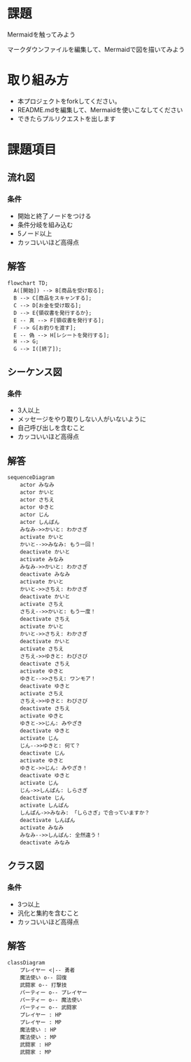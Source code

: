 # 課題
Mermaidを触ってみよう

マークダウンファイルを編集して、Mermaidで図を描いてみよう

# 取り組み方
* 本プロジェクトをforkしてください。
* README.mdを編集して、Mermaidを使いこなしてください
* できたらプルリクエストを出します

# 課題項目
## 流れ図
### 条件
- 開始と終了ノードをつける
- 条件分岐を組み込む
- 5ノード以上
- カッコいいほど高得点

## 解答
```mermaid
flowchart TD;
  A([開始]) --> B[商品を受け取る];
  B --> C[商品をスキャンする];
  C --> D[お金を受け取る];
  D --> E{領収書を発行するか};
  E -- 真 --> F[領収書を発行する];
  F --> G[お釣りを渡す];
  E -- 偽 --> H[レシートを発行する];
  H --> G;
  G --> I([終了]);  
```

## シーケンス図
### 条件
- 3人以上
- メッセージをやり取りしない人がいないように
- 自己呼び出しを含むこと
- カッコいいほど高得点

## 解答
```mermaid
sequenceDiagram
    actor みなみ
    actor かいと
    actor さちえ
    actor ゆきと
    actor じん
    actor しんぱん
    みなみ->>かいと: わかさぎ
    activate かいと
    かいと-->>みなみ: もう一回！
    deactivate かいと
    activate みなみ
    みなみ->>かいと: わかさぎ
    deactivate みなみ
    activate かいと
    かいと->>さちえ: わかさぎ
    deactivate かいと
    activate さちえ
    さちえ-->>かいと: もう一度！
    deactivate さちえ
    activate かいと
    かいと->>さちえ: わかさぎ
    deactivate かいと
    activate さちえ
    さちえ->>ゆきと: わびさび
    deactivate さちえ
    activate ゆきと
    ゆきと-->>さちえ: ワンモア！
    deactivate ゆきと
    activate さちえ
    さちえ->>ゆきと: わびさび
    deactivate さちえ
    activate ゆきと
    ゆきと->>じん: みやざき
    deactivate ゆきと
    activate じん
    じん-->>ゆきと: 何て？
    deactivate じん
    activate ゆきと
    ゆきと->>じん: みやざき！
    deactivate ゆきと
    activate じん
    じん->>しんぱん: しらさぎ
    deactivate じん
    activate しんぱん
    しんぱん->>みなみ: 「しらさぎ」で合っていますか？
    deactivate しんぱん
    activate みなみ
    みなみ-->>しんぱん: 全然違う！ 
    deactivate みなみ
```

## クラス図

### 条件
- 3つ以上
- 汎化と集約を含むこと
- カッコいいほど高得点

## 解答
```mermaid
classDiagram
    プレイヤー <|-- 勇者
    魔法使い o-- 回復
    武闘家 o-- 打撃技
    パーティー o-- プレイヤー
    パーティー o-- 魔法使い
    パーティー o-- 武闘家
    プレイヤー : HP
    プレイヤー : MP
    魔法使い : HP
    魔法使い : MP
    武闘家 : HP
    武闘家 : MP
    
```
